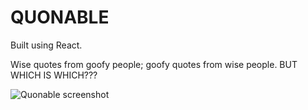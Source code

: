 # QUONABLE

Built using React.

Wise quotes from goofy people; goofy quotes from wise people. BUT WHICH IS WHICH???

<img src="http://i.imgur.com/c1a7ply.png" alt="Quonable screenshot">
